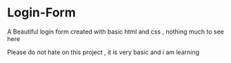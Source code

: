 # Login-Form
A Beautiful login form created with basic html and css , nothing much to see here

Please do not hate on this project , it is very basic and i am learning
